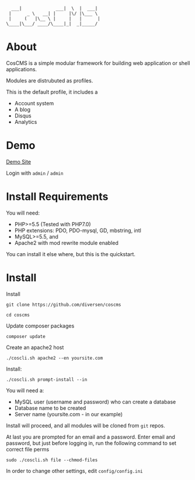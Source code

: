 
	  ___|             ___|  \  |  ___|  
	 |      _ \   __| |     |\/ |\___ \  
	 |     (   |\__ \ |     |   |      | 
	\____|\___/ ____/\____|_|  _|_____/  

# About

CosCMS is a simple modular framework for building web application or shell applications.

Modules are distrubuted as profiles. 

This is the default profile, it includes a 

* Account system
* A blog
* Disqus
* Analytics

# Demo

[Demo Site](https://coscms-demo.os-cms.net/account/login/index) 

Login with `admin` / `admin`

# Install Requirements

You will need: 

* PHP>=5.5 (Tested with PHP7.0)
* PHP extensions: PDO, PDO-mysql, GD, mbstring, intl
* MySQL>=5.5, and 
* Apache2 with mod rewrite module enabled

You can install it else where, but this is the quickstart. 

# Install

Install

    git clone https://github.com/diversen/coscms

    cd coscms
    
Update composer packages
    
    composer update

Create an apache2 host

    ./coscli.sh apache2 --en yoursite.com

Install: 

    ./coscli.sh prompt-install --in
    
You will need a: 

* MySQL user (username and password) who can create a database
* Database name to be created
* Server name (yoursite.com - in our example)

Install will proceed, and all modules will be cloned from `git` repos. 

At last you are prompted for an email and a password. Enter email and password, but just before logging in, run the following command to set correct file perms

    sudo ./coscli.sh file --chmod-files

In order to change other settings, edit `config/config.ini`
